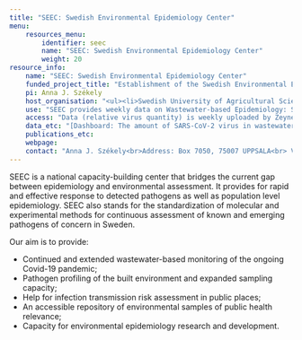 ```yaml
---
title: "SEEC: Swedish Environmental Epidemiology Center"
menu:
    resources_menu:
        identifier: seec
        name: "SEEC: Swedish Environmental Epidemiology Center"
        weight: 20
resource_info:
    name: "SEEC: Swedish Environmental Epidemiology Center"
    funded_project_title: "Establishment of the Swedish Environmental Epidemiology Center (SEEC)"
    pi: Anna J. Székely
    host_organisation: "<ul><li>Swedish University of Agricultural Sciences, SLU (Wastewater, Water, Surface, Air & Viability testing): Maja Malmberg, Anna J. Székely, Klas Udekwu;</li><li>KTH Royal Institute of Technology (Wastewater & Sludge): Zeynep Çetecioğlu Gürol;</li><li>Karolinska Institute (Air & Viability testing): Antonio Gigliotti Rothfuchs; Uppsala University (Statistical modelling): Stefan Engblom</li></ul>"
    use: "SEEC provides weekly data on Wastewater-based Epidemiology: SEEC actively monitors wastewater levels of the virus responsible for Covid-19 disease, SARS-CoV-2, in various municipalities of Sweden, covering more than 25% of the population. This data is continuously updated and freely accessible on the Covid-19 Data Portal of Sweden.<br><br>SEEC offers analysis of diverse environmental samples (e.g., water including wastewater, surface samples, air samples), for presence of pathogens, using both targeted approaches such as qPCR or amplicon sequencing as well as unbiased metagenomics approaches.<br><br>Built Environment Epidemiology: SEEC is involved in the worldwide analysis and profiling of built environment surfaces and air, with intermittent sampling of air in clinics, schools, subways, and indoor malls. Through an extensive network, datasets, sampling methods and analysis pipelines are readily available for comparative studies of environmental signals.<br><br>SEEC also offers support in experimental design, sampling, logistics, storage and other monitoring relevant processes."
    access: "Data (relative virus quantity) is weekly uploaded by Zeynep Cetecioglu Gurol (KTH) and Anna Székely (SLU). Uploaded data [can be openly accessed by the general public](https://www.covid19dataportal.se/dashboards/wastewater/). Capacities of the resource are available to researchers upon request."
    data_etc: "[Dashboard: The amount of SARS-CoV-2 virus in wastewater across Sweden](https://www.covid19dataportal.se/dashboards/wastewater/)"
    publications_etc:
    webpage:
    contact: "Anna J. Székely<br>Address: Box 7050, 75007 UPPSALA<br> Visiting address: Lennart Hjelms väg 9<br>Phone: +46-73-9747565 (mobile)<br>Email: [anna.szekely@slu.se](mailto:anna.szekely@slu.se)"
---
```


SEEC is a national capacity-building center that bridges the current gap between epidemiology and environmental assessment. It provides for rapid and effective response to detected pathogens as well as population level epidemiology. SEEC also stands for the standardization of molecular and experimental methods for continuous assessment of known and emerging pathogens of concern in Sweden.

Our aim is to provide:

- Continued and extended wastewater-based monitoring of the ongoing Covid-19 pandemic;
- Pathogen profiling of the built environment and expanded sampling capacity;
- Help for infection transmission risk assessment in public places;
- An accessible repository of environmental samples of public health relevance;
- Capacity for environmental epidemiology research and development.
